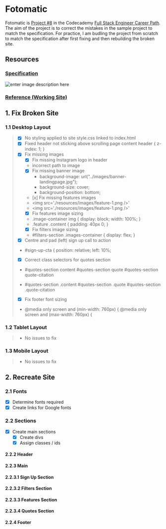 # Fotomatic
Fotomatic is [Project #8](https://www.codecademy.com/journeys/full-stack-engineer/paths/fscj-22-web-development-foundations/tracks/fscj-22-making-a-website-responsive/modules/wdcp-22-learn-css-documentation-and-debugging-679e7a04-ff8b-4693-a364-fa420794d1be/informationals/f1-2-c1p1-fotomatic) in the Codecademy [Full Stack Engineer Career Path](https://www.codecademy.com/career-journey/full-stack-engineer).  The aim of the project is to correct the mistakes in the sample project to match the specification.  For practice, I am budling the project from scratch to match the specification after first fixing and then rebuilding the broken site.

## Resources
### [Specification](https://content.codecademy.com/courses/freelance-1/capstone-1/specs/fotomatic_spec_landing_v2.png?_gl=1*zz9e2o*_ga*MjI5MTY3NjMzLjE2NjQxNzE0MTU.*_ga_3LRZM6TM9L*MTY3NzY0NTY2Ny42Mi4xLjE2Nzc2NDcyNTMuNDMuMC4w)
![enter image description here](https://content.codecademy.com/courses/freelance-1/capstone-1/specs/fotomatic_spec_landing_v2.png?_gl=1*zz9e2o*_ga*MjI5MTY3NjMzLjE2NjQxNzE0MTU.*_ga_3LRZM6TM9L*MTY3NzY0NTY2Ny42Mi4xLjE2Nzc2NDcyNTMuNDMuMC4w)

### [Reference (Working Site)](https://content.codecademy.com/courses/freelance-1/capstone-1/solution/index.html?_gl=1*t7f2ie*_ga*MjI5MTY3NjMzLjE2NjQxNzE0MTU.*_ga_3LRZM6TM9L*MTY3NzY0OTkyOS42My4xLjE2Nzc2NTAxMDkuNTcuMC4w)

## 1. Fix Broken Site


 ### 1.1 Desktop Layout
 

>  - [x] No styling applied to site  style.css linked to index.html
>  - [x] Fixed header not sticking above scrolling page content  header  { z-index:  1; }
>  - [x] Fix missing images
> 		- [x] Fix missing Instagram logo in header
> 		-   incorrect path to image
> 		- [x] Fix missing banner image
> 			- background-image:  url("../images/banner-landingpage.jpg");
> 			- background-size:  cover;
> 			- background-position:  bottom;
> 		-	 [x] Fix missing features images
> 		- <img  src='./resources/images/feature-1.png  />'
> 		- 	<img  src='./resources/images/feature-1.png  />' 
> 		- [x] Fix features image sizing
> 		- .image-container  img  {
> 				display:  block;
> 				width:  100%;
> 				}
> 		- .feature  .content  {
> 				padding:  40px  0; 		}
> 		- [x] Fix filters image sizing
> 		- #filters-section  .images-container  { display:  flex; }
> - [x] Centre and pad (left) sign up call to action
>  - #sign-up-cta  { position:  relative; left:  10%;
>  - [x] Correct class selectors for quotes section
>  -  #quotes-section content 
> #quotes-section quote 
> #quotes-section quote-citation
> 
>  - #quotes-section .content 
> #quotes-section .quote 
> #quotes-section .quote-citation
> 
>  - [x] Fix footer font sizing
>  - @media  only  screen  and  (min-width:  760px)  { @media  only  screen  and  (max-width:  760px)  {

### 1.2 Tablet Layout
>- No issues to fix
### 1.3 Mobile Layout
>- No issues to fix

## 2. Recreate Site

### 2.1 Fonts
- [x] Determine fonts required
- [x] Create links for Google fonts

### 2.2 Sections
- [x] Create main sections
	- [x] Create divs
	- [x] Assign classes / ids 
#### 2.2.2 Header
#### 2.2.3 Main
#### 2.2.3.1 Sign Up Section
#### 2.2.3.2 Filters Section
#### 2.2.3.3 Features Section
#### 2.2.3.4 Quotes Section
#### 2.2.4 Footer
